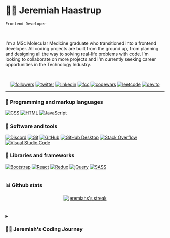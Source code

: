 
# :technologist: Jeremiah Haastrup


`Frontend Developer`

<br>


I'm a MSc Molecular Medicine graduate who transitioned into a frontend developer. All coding projects are built from the ground up, from planning and designing all the way to solving real-life problems with code. I'm looking to collaborate on more projects and I'm currently seeking career opportunities in the Technology Industry.


<br>


<p align="center">
<a href="https://github.com/thetalesofj?tab=followers"><img alt="followers" title="follow on github" src="https://img.shields.io/badge/-Follow-ED5F0D?style=for-the-badge&labelColor=ED5F0D&logo=github&logoColor=black"/></a>
<a href="https://twitter.com/thetalesofj"><img alt="twitter" title="follow on twitter" src="https://img.shields.io/badge/-Twitter-2993F0?style=for-the-badge&labelColor=2993F0&logo=twitter&logoColor=white"/></a>
<a href="https://www.linkedin.com/in/jeremiah-haastrup/"><img alt="linkedin" title="follow on linkedin" src="https://img.shields.io/badge/-LinkedIn-026BBC?style=for-the-badge&labelColor=026BBC&logo=linkedin&logoColor=white"/></a>
<a href="https://www.freecodecamp.org/thetalesofj"><img alt="fcc" title="follow on fcc" src="https://img.shields.io/badge/-FreeCodeCamp-033978?style=for-the-badge&labelColor=033978&logo=freecodecamp&logoColor=white"/></a>
<a href="https://www.codewars.com/users/thetalesofj"><img alt="codewars" title="follow on codewars" src="https://img.shields.io/badge/-Codewars-8E1E1E?style=for-the-badge&labelColor=8E1E1E&logo=codewars&logoColor=white"/></a>
<a href="https://leetcode.com/thetalesofj/"><img alt="leetcode" title="follow on leetcode" src="https://img.shields.io/badge/-Leetcode-FE9306?style=for-the-badge&labelColor=black&logo=leetcode&logoColor=white"/></a>
<a href="https://dev.to/thetalesofj"><img alt="dev.to" title="follow on dev.to" src="https://img.shields.io/badge/-Dev.to-black?style=for-the-badge&labelColor=black&logo=dev.to&logoColor=white"/></a>
   </p>

---

### 🧰 Programming and markup languages
<p>
<a href="https://github.com/search?q=user%3ADenverCoder1+language%3Acss"><img alt="CSS" src="https://img.shields.io/badge/CSS-1572B6.svg?logo=css3&logoColor=white"></a>
<a href="https://github.com/search?q=user%3ADenverCoder1+language%3Ahtml"><img alt="HTML" src="https://img.shields.io/badge/HTML-E34F26.svg?logo=html5&logoColor=white"></a>
<a href="https://github.com/search?q=user%3ADenverCoder1+language%3Ajavascript"><img alt="JavaScript" src="https://img.shields.io/badge/JavaScript-F7DF1E.svg?logo=javascript&logoColor=black"></a>


</p>

### 🧰 Software and tools
<p>
<a href="#"><img alt="Discord" src="https://img.shields.io/badge/-Discord-5865F2.svg?logo=discord&logoColor=white"></a>
    <a href="#"><img alt="Git" src="https://img.shields.io/badge/Git-F05033.svg?logo=git&logoColor=white"></a>
     <a href="#"><img alt="GitHub" src="https://img.shields.io/badge/GitHub%20-8034A9.svg?logo=github&logoColor=white"></a>
    <a href="#"><img alt="GitHub Desktop" src="https://img.shields.io/badge/GitHub%20Desktop-8034A9.svg?logo=github&logoColor=white"></a>
    <a href="#"><img alt="Stack Overflow" src="https://img.shields.io/badge/-Stack%20Overflow-FE7A16?logo=stack-overflow&logoColor=white"></a>
    <a href="#"><img alt="Visual Studio Code" src="https://img.shields.io/badge/Visual%20Studio%20Code-0078d7.svg?logo=visual-studio-code&logoColor=white"></a>
   
</p>

### 🧰 Libraries and frameworks

<a href="#"><img alt="Bootstrap" src="https://img.shields.io/badge/Bootstrap-7952B3.svg?logo=bootstrap&logoColor=white"></a>
 <a href="#"><img alt="React" src="https://img.shields.io/badge/React-20232a.svg?logo=react&logoColor=%2361DAFB"></a>
  <a href="#"><img alt="Redux" src="https://img.shields.io/badge/Redux%20-8034A9.svg?logo=redux&logoColor=white"></a>
   <a href="#"><img alt="jQuery" src="https://img.shields.io/badge/J%20query-8034A9.svg?logo=jquery&logoColor=white"></a>
   <a href="#"><img alt="SASS" src="https://img.shields.io/badge/SASS-8034A9.svg?logo=sass&logoColor=white"></a>
 
#

### 📊 Github stats

<p align="center">
  <a href="#"><img title="" alt="jeremiahs's streak" src="https://streak-stats.demolab.com?user=thetalesofj&theme=highcontrast&hide_border=true&date_format=j%20M%5B%20Y%5D"/>
  </a>

#

<details>
 <summary><h3>👨‍💻 Jeremiah's Coding Journey</h3></summary>

In June 2022, I made the decision to transition into the Technology industry. While being employed at a hospital working late-shifts, I used my free time to research and create a constructive plan as to how I’ll achieve my goal to becoming a frontend developer. After several weeks of deciding whether this was the right choice for myself, I decided to give in my notice, and dedicate my time to learning and utilising complex programme languages. I have initiated multiple courses to expand my computer programming skillset which has provided me with advanced knowledge of a variety of programming languages, tools and frameworks. Having previously contributed to scientific studies, I believe it is imperative to collaborate towards team projects. I had the courage to apply my knowledge by contributing to my first collaborative app project made with a small group of developers on Discord. I've been able to discuss my experience and journey with other developers in the form of blogs and daily updates in the #100DaysOfCode challenge on Twitter.

My dream is to land my first role as a frontend developer - I have a way to go but with the support of developer network I know it's not far away.
